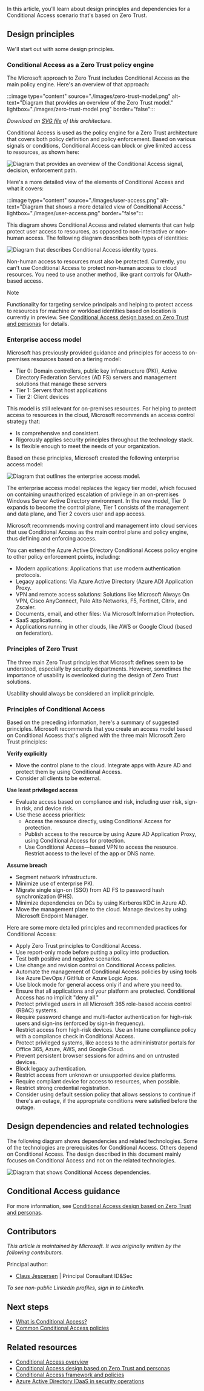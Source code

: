 In this article, you'll learn about design principles and dependencies for a Conditional Access scenario that's based on Zero Trust.

## Design principles

We'll start out with some design principles.

### Conditional Access as a Zero Trust policy engine

The Microsoft approach to Zero Trust includes Conditional Access as the main policy engine. Here's an overview of that approach:

:::image type="content" source="./images/zero-trust-model.png" alt-text="Diagram that provides an overview of the Zero Trust model." lightbox="./images/zero-trust-model.png" border="false":::

*Download an [SVG file](https://arch-center.azureedge.net/zero-trust-model.svg) of this architecture.* 

 Conditional Access is used as the policy engine for a Zero Trust architecture that covers both policy definition and policy enforcement. Based on various signals or conditions, Conditional Access can block or give limited access to resources, as shown here:

 ![Diagram that provides an overview of the Conditional Access signal, decision, enforcement path.](./images/conditional-access-signals.png)

 Here's a more detailed view of the elements of Conditional Access and what it covers:

:::image type="content" source="./images/user-access.png" alt-text="Diagram that shows a more detailed view of Conditional Access." lightbox="./images/user-access.png" border="false":::

 This diagram shows Conditional Access and related elements that can help protect user access to resources, as opposed to non-interactive or non-human access. The following diagram describes both types of identities: 

 ![Diagram that describes Conditional Access identity types.](./images/conditional-access-identity.svg)

Non-human access to resources must also be protected. Currently, you can't use Conditional Access to protect non-human access to cloud resources. You need to use another method, like grant controls for OAuth-based access.

> [!NOTE] 
> Functionality for targeting service principals and helping to protect access to resources for machine or workload identities based on location is currently in preview. See [Conditional Access design based on Zero Trust and personas](/azure/architecture/guide/security/conditional-access-architecture) for details.

### Enterprise access model

Microsoft has previously provided guidance and principles for access to on-premises resources based on a tiering model: 
- Tier 0: Domain controllers, public key infrastructure (PKI), Active Directory Federation Services (AD FS) servers and management solutions that manage these servers 
- Tier 1: Servers that host applications 
- Tier 2: Client devices 

This model is still relevant for on-premises resources. For helping to protect access to resources in the cloud, Microsoft recommends an access control strategy that:

- Is comprehensive and consistent.
- Rigorously applies security principles throughout the technology stack.
- Is flexible enough to meet the needs of your organization.

Based on these principles, Microsoft created the following enterprise access model:

![Diagram that outlines the enterprise access model.](./images/enterprise-access-model.png)

The enterprise access model replaces the legacy tier model, which focused on containing unauthorized escalation of privilege in an on-premises Windows Server Active Directory environment. In the new model, Tier 0 expands to become the control plane, Tier 1 consists of the management and data plane, and Tier 2 covers user and app access.

Microsoft recommends moving control and management into cloud services that use Conditional Access as the main control plane and policy engine, thus defining and enforcing access.

You can extend the Azure Active Directory Conditional Access policy engine to other policy enforcement points, including:

- Modern applications: Applications that use modern authentication protocols.
- Legacy applications: Via Azure Active Directory (Azure AD) Application Proxy.
- VPN and remote access solutions: Solutions like Microsoft Always On VPN, Cisco AnyConnect, Palo Alto Networks, F5, Fortinet, Citrix, and Zscaler.
- Documents, email, and other files: Via Microsoft Information Protection.
- SaaS applications.
- Applications running in other clouds, like AWS or Google Cloud (based on federation).

### Principles of Zero Trust

The three main Zero Trust principles that Microsoft defines seem to be understood, especially by security departments. However, sometimes the importance of usability is overlooked during the design of Zero Trust solutions.

Usability should always be considered an implicit principle.

### Principles of Conditional Access

Based on the preceding information, here's a summary of suggested principles. Microsoft recommends that you create an access model based on Conditional Access that's aligned with the three main Microsoft Zero Trust principles:

**Verify explicitly**

- Move the control plane to the cloud. Integrate apps with Azure AD and protect them by using Conditional Access.
- Consider all clients to be external.

**Use least privileged access**
- Evaluate access based on compliance and risk, including user risk, sign-in risk, and device risk.
- Use these access priorities:
  - Access the resource directly, using Conditional Access for protection.
  - Publish access to the resource by using Azure AD Application Proxy, using  Conditional Access for protection.
  - Use Conditional Access—based VPN to access the resource. Restrict access to the level of the app or DNS name.

**Assume breach**

- Segment network infrastructure.
- Minimize use of enterprise PKI.
- Migrate single sign-on (SSO) from AD FS to password hash synchronization (PHS).
- Minimize dependencies on DCs by using Kerberos KDC in Azure AD.
- Move the management plane to the cloud. Manage devices by using Microsoft Endpoint Manager.

Here are some more detailed principles and recommended practices for Conditional Access:

- Apply Zero Trust principles to Conditional Access.
- Use report-only mode before putting a policy into production.
- Test both positive and negative scenarios.
- Use change and revision control on Conditional Access policies.
- Automate the management of Conditional Access policies by using tools like Azure DevOps / GitHub or Azure Logic Apps.
- Use block mode for general access only if and where you need to.
- Ensure that all applications and your platform are protected. Conditional Access has no implicit "deny all."
- Protect privileged users in all Microsoft 365 role-based access control (RBAC) systems.
- Require password change and multi-factor authentication for high-risk users and sign-ins (enforced by sign-in frequency).
- Restrict access from high-risk devices. Use an Intune compliance policy with a compliance check in Conditional Access.
- Protect privileged systems, like access to the admininistrator portals for Office 365, Azure, AWS, and Google Cloud.
- Prevent persistent browser sessions for admins and on untrusted devices.
- Block legacy authentication.
- Restrict access from unknown or unsupported device platforms.
- Require compliant device for access to resources, when possible.
- Restrict strong credential registration.
- Consider using default session policy that allows sessions to continue if there's an outage, if the appropriate conditions were satisfied before the outage.

## Design dependencies and related technologies

The following diagram shows dependencies and related technologies. Some of the technologies are prerequisites for Conditional Access. Others depend on Conditional Access. The design described in this document mainly focuses on Conditional Access and not on the related technologies.

![Diagram that shows Conditional Access dependencies.](./images/conditional-access-dependencies.png)

## Conditional Access guidance

For more information, see [Conditional Access design based on Zero Trust and personas](/azure/architecture/guide/security/conditional-access-architecture).

## Contributors

*This article is maintained by Microsoft. It was originally written by the following contributors.* 

Principal author:

 - [Claus Jespersen](https://www.linkedin.com/in/claus-jespersen-25b0422/) | Principal Consultant ID&Sec

*To see non-public LinkedIn profiles, sign in to LinkedIn.*

## Next steps

- [What is Conditional Access?](/azure/active-directory/conditional-access/overview)
- [Common Conditional Access policies](/azure/active-directory/conditional-access/concept-conditional-access-policy-common)

## Related resources

- [Conditional Access overview](/azure/architecture/guide/security/conditional-access-zero-trust)
- [Conditional Access design based on Zero Trust and personas](/azure/architecture/guide/security/conditional-access-architecture)
- [Conditional Access framework and policies](/azure/architecture/guide/security/conditional-access-framework)
- [Azure Active Directory IDaaS in security operations](/azure/architecture/example-scenario/aadsec/azure-ad-security)
